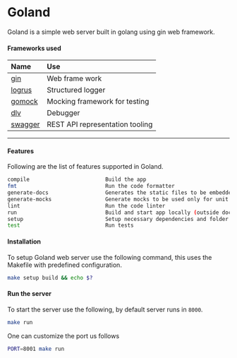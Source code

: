 # Goland
Goland is a simple web server built in golang using gin web framework.

#### Frameworks used

|Name  | Use  |
|:-----| :--- |
|[gin](https://github.com/gin-gonic/gin)| Web frame work|
|[logrus](https://github.com/sirupsen/logrus)|Structured logger |
|[gomock](https://github.com/golang/mock)|Mocking framework for testing|
|[dlv](https://github.com/go-delve/delve/tree/master/cmd/dlv)|Debugger|
|[swagger](https://github.com/go-swagger/go-swagger)|REST API representation tooling|
-----------------
#### Features
Following are the list of features supported in Goland.
```bash
compile                        Build the app
fmt                            Run the code formatter
generate-docs                  Generates the static files to be embedded into the application + swagger.json
generate-mocks                 Generate mocks to be used only for unit testing
lint                           Run the code linter
run                            Build and start app locally (outside docker)
setup                          Setup necessary dependencies and folder structure
test                           Run tests
```

#### Installation
To setup Goland web server use the following command, this uses the Makefile with predefined 
configuration.

```bash
make setup build && echo $?
```

#### Run the server
To start the server use the following, by default server runs in `8000`.

```bash
make run
```
One can customize the port us follows
```bash
PORT=8001 make run
```


